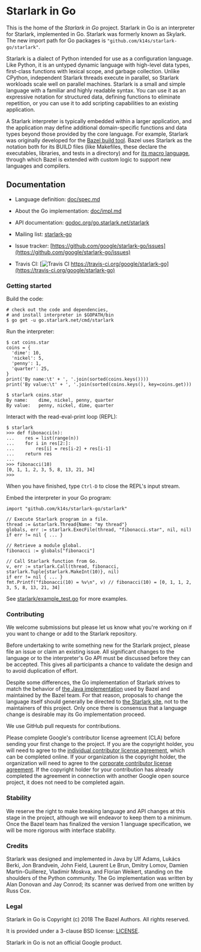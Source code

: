
<!-- This file is the project homepage for go.starlark.net -->

# Starlark in Go

This is the home of the _Starlark in Go_ project.
Starlark in Go is an interpreter for Starlark, implemented in Go.
Starlark was formerly known as Skylark.
The new import path for Go packages is `"github.com/k14s/starlark-go/starlark"`.

Starlark is a dialect of Python intended for use as a configuration language.
Like Python, it is an untyped dynamic language with high-level data
types, first-class functions with lexical scope, and garbage collection.
Unlike CPython, independent Starlark threads execute in parallel, so
Starlark workloads scale well on parallel machines.
Starlark is a small and simple language with a familiar and highly
readable syntax. You can use it as an expressive notation for
structured data, defining functions to eliminate repetition, or you
can use it to add scripting capabilities to an existing application.

A Starlark interpreter is typically embedded within a larger
application, and the application may define additional domain-specific
functions and data types beyond those provided by the core language.
For example, Starlark was originally developed for the
[Bazel build tool](https://bazel.build).
Bazel uses Starlark as the notation both for its BUILD files (like
Makefiles, these declare the executables, libraries, and tests in a
directory) and for [its macro
language](https://docs.bazel.build/versions/master/skylark/language.html),
through which Bazel is extended with custom logic to support new
languages and compilers.


## Documentation

* Language definition: [doc/spec.md](doc/spec.md)

* About the Go implementation: [doc/impl.md](doc/impl.md)

* API documentation: [godoc.org/go.starlark.net/starlark](https://godoc.org/go.starlark.net/starlark)

* Mailing list: [starlark-go](https://groups.google.com/forum/#!forum/starlark-go)

* Issue tracker: [https://github.com/google/starlark-go/issues](https://github.com/google/starlark-go/issues)

* Travis CI: [![Travis CI](https://travis-ci.org/google/starlark-go.svg) https://travis-ci.org/google/starlark-go](https://travis-ci.org/google/starlark-go)

### Getting started

Build the code:

```shell
# check out the code and dependencies,
# and install interpreter in $GOPATH/bin
$ go get -u go.starlark.net/cmd/starlark
```

Run the interpreter:

```
$ cat coins.star
coins = {
  'dime': 10,
  'nickel': 5,
  'penny': 1,
  'quarter': 25,
}
print('By name:\t' + ', '.join(sorted(coins.keys())))
print('By value:\t' + ', '.join(sorted(coins.keys(), key=coins.get)))

$ starlark coins.star
By name:	dime, nickel, penny, quarter
By value:	penny, nickel, dime, quarter
```

Interact with the read-eval-print loop (REPL):

```
$ starlark
>>> def fibonacci(n):
...    res = list(range(n))
...    for i in res[2:]:
...        res[i] = res[i-2] + res[i-1]
...    return res
...
>>> fibonacci(10)
[0, 1, 1, 2, 3, 5, 8, 13, 21, 34]
>>>
```

When you have finished, type `Ctrl-D` to close the REPL's input stream.

Embed the interpreter in your Go program:

```
import "github.com/k14s/starlark-go/starlark"

// Execute Starlark program in a file.
thread := &starlark.Thread{Name: "my thread"}
globals, err := starlark.ExecFile(thread, "fibonacci.star", nil, nil)
if err != nil { ... }

// Retrieve a module global.
fibonacci := globals["fibonacci"]

// Call Starlark function from Go.
v, err := starlark.Call(thread, fibonacci, starlark.Tuple{starlark.MakeInt(10)}, nil)
if err != nil { ... }
fmt.Printf("fibonacci(10) = %v\n", v) // fibonacci(10) = [0, 1, 1, 2, 3, 5, 8, 13, 21, 34]
```

See [starlark/example_test.go](starlark/example_test.go) for more examples.

### Contributing

We welcome submissions but please let us know what you're working on
if you want to change or add to the Starlark repository.

Before undertaking to write something new for the Starlark project,
please file an issue or claim an existing issue.
All significant changes to the language or to the interpreter's Go
API must be discussed before they can be accepted.
This gives all participants a chance to validate the design and to
avoid duplication of effort.

Despite some differences, the Go implementation of Starlark strives to
match the behavior of [the Java implementation](https://github.com/bazelbuild/bazel)
used by Bazel and maintained by the Bazel team.
For that reason, proposals to change the language itself should
generally be directed to [the Starlark site](
https://github.com/bazelbuild/starlark/), not to the maintainers of this
project.
Only once there is consensus that a language change is desirable may
its Go implementation proceed.

We use GitHub pull requests for contributions.

Please complete Google's contributor license agreement (CLA) before
sending your first change to the project.  If you are the copyright
holder, you will need to agree to the
[individual contributor license agreement](https://cla.developers.google.com/about/google-individual),
which can be completed online.
If your organization is the copyright holder, the organization will
need to agree to the [corporate contributor license agreement](https://cla.developers.google.com/about/google-corporate).
If the copyright holder for your contribution has already completed
the agreement in connection with another Google open source project,
it does not need to be completed again.

### Stability

We reserve the right to make breaking language and API changes at this
stage in the project, although we will endeavor to keep them to a minimum.
Once the Bazel team has finalized the version 1 language specification,
we will be more rigorous with interface stability.

### Credits

Starlark was designed and implemented in Java by
Ulf Adams,
Lukács Berki,
Jon Brandvein,
John Field,
Laurent Le Brun,
Dmitry Lomov,
Damien Martin-Guillerez,
Vladimir Moskva, and
Florian Weikert,
standing on the shoulders of the Python community.
The Go implementation was written by Alan Donovan and Jay Conrod;
its scanner was derived from one written by Russ Cox.

### Legal

Starlark in Go is Copyright (c) 2018 The Bazel Authors.
All rights reserved.

It is provided under a 3-clause BSD license:
[LICENSE](https://github.com/google/starlark-go/blob/master/LICENSE).

Starlark in Go is not an official Google product.
